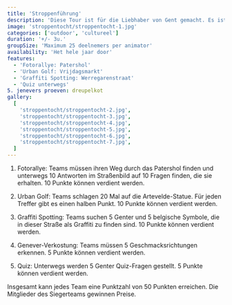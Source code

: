 ```yaml
---
title: 'Stroppenführung'
description: 'Diese Tour ist für die Liebhaber von Gent gemacht. Es ist eine Tour durch die Innenstadt von Gent mit Aufgaben und Aktivitäten.'
image: 'stroppentocht/stroppentocht-1.jpg'
categories: ['outdoor', 'cultureel']
duration: '+/- 3u.'
groupSize: 'Maximum 25 deelnemers per animator'
availability: 'Het hele jaar door'
features:
  - 'Fotorallye: Patershol'
  - 'Urban Golf: Vrijdagsmarkt'
  - 'Graffiti Spotting: Werregarenstraat'
  - 'Quiz unterwegs'
5. jenevers proeven: dreupelkot
gallery:
  [
    'stroppentocht/stroppentocht-2.jpg',
    'stroppentocht/stroppentocht-3.jpg',
    'stroppentocht/stroppentocht-4.jpg',
    'stroppentocht/stroppentocht-5.jpg',
    'stroppentocht/stroppentocht-6.jpg',
    'stroppentocht/stroppentocht-7.jpg',
  ]
---
```


1. Fotorallye: Teams müssen ihren Weg durch das Patershol finden und unterwegs 10 Antworten im Straßenbild auf 10 Fragen finden, die sie erhalten. 10 Punkte können verdient werden.

2. Urban Golf: Teams schlagen 20 Mal auf die Artevelde-Statue. Für jeden Treffer gibt es einen halben Punkt. 10 Punkte können verdient werden.

3. Graffiti Spotting: Teams suchen 5 Genter und 5 belgische Symbole, die in dieser Straße als Graffiti zu finden sind. 10 Punkte können verdient werden.

4. Genever-Verkostung: Teams müssen 5 Geschmacksrichtungen erkennen. 5 Punkte können verdient werden.

5. Quiz: Unterwegs werden 5 Genter Quiz-Fragen gestellt. 5 Punkte können verdient werden.

Insgesamt kann jedes Team eine Punktzahl von 50 Punkten erreichen. Die Mitglieder des Siegerteams gewinnen Preise.

